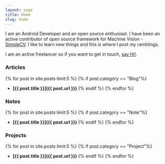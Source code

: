 ```yaml
---
layout: page
title: Home
slug: home
---
```

I am an Android Developer and an open source enthusiast. I have been an active contributor of open source framework for Machine Vision - [SimpleCV](http://simplecv.org/). I like to learn new things and this is where I post my ramblings.

I am an active freelancer so if you want to get in touch, <a href="mailto:jayrambhia777@gmail.com">say Hi!</a>.

<!--
Events
{% for post in site.posts limit:5 %}
{% if post.category == "Event"%}
- **[{{ post.title }}]({{ post.url }})**
{% endif %}
{% endfor %}
-->

### Articles
{% for post in site.posts limit:5 %}
{% if post.category == "Blog"%}
- **[{{ post.title }}]({{ post.url }})**
{% endif %}
{% endfor %}


### Notes
{% for post in site.posts limit:5 %}
{% if post.category == "Note"%}
- **[{{ post.title }}]({{ post.url }})**
{% endif %}
{% endfor %}

### Projects
{% for post in site.posts limit:5 %}
{% if post.category == "Project"%}
- **[{{ post.title }}]({{ post.url }})**
{% endif %}
{% endfor %}

